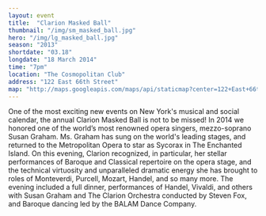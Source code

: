 ```yaml
---
layout: event
title:  "Clarion Masked Ball"
thumbnail: "/img/sm_masked_ball.jpg"
hero: "/img/lg_masked_ball.jpg"
season: "2013"
shortdate: "03.18"
longdate: "18 March 2014"
time: "7pm"
location: "The Cosmopolitan Club"
address: "122 East 66th Street"
map: "http://maps.googleapis.com/maps/api/staticmap?center=122+East+66th+Street+New York,+NY&zoom=16&size=700x300&visual_refresh=true&maptype=roadmap&markers=color:green%7Clabel:A%7C40.7667023,-73.9655659&sensor=false"
---
```


One of the most exciting new events on New York's musical and social calendar, the annual Clarion Masked Ball is not to be missed! In 2014 we honored one of the world’s most renowned opera singers, mezzo-soprano Susan Graham. Ms. Graham has sung on the world's leading stages, and returned to the Metropolitan Opera to star as Sycorax in The Enchanted Island. On this evening, Clarion recognized, in particular, her stellar performances of Baroque and Classical repertoire on the opera stage, and the technical virtuosity and unparalleled dramatic energy she has brought to roles of Monteverdi, Purcell, Mozart, Handel, and so many more. The evening included a full dinner, performances of Handel, Vivaldi, and others with Susan Graham and The Clarion Orchestra conducted by Steven Fox, and Baroque dancing led by the BALAM Dance Company.
